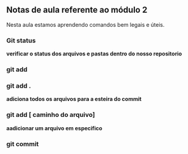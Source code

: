 ## Notas de aula referente ao módulo 2

Nesta aula estamos aprendendo comandos bem legais e úteis.


### Git status
 **verificar o status dos arquivos e pastas dentro do nosso repositorio**

 ### git add

 ### git add .

 **adiciona todos os arquivos para a esteira do commit**

 ### git add [ caminho do arquivo]

**aadicionar um arquivo em especifico**


### git commit